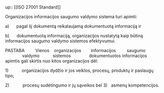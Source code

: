 up:: [[ISO 27001 Standard]]

Organizacijos informacijos saugumo valdymo sistema turi apimti:

a)      pagal šį dokumentą reikalaujamą dokumentuotą informaciją ir

b)      dokumentuotą informaciją, organizacijos nustatytą kaip būtiną informacijos saugumo valdymo sistemos efektyvumui.

PASTABA         Vienos    organizacijos        informacijos         saugumo               valdymo           sistemos               dokumentuotos informacijos apimtis gali skirtis nuo kitos organizacijos dėl:

1)           organizacijos dydžio ir jos veiklos, procesų, produktų ir paslaugų tipo;

2)           procesų sudėtingumo ir jų sąveikos bei 3)   asmenų kompetencijos.